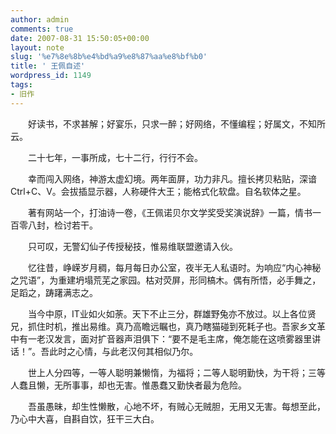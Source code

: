 ```yaml
---
author: admin
comments: true
date: 2007-08-31 15:50:05+00:00
layout: note
slug: '%e7%8e%8b%e4%bd%a9%e8%87%aa%e8%bf%b0'
title: ' 王佩自述'
wordpress_id: 1149
tags:
- 旧作
---
```


　　好读书，不求甚解；好宴乐，只求一醉；好网络，不懂编程；好属文，不知所云。

　　二十七年，一事所成，七十二行，行行不会。

　　幸而闯入网络，神游太虚幻境。两年面屏，功力非凡。擅长拷贝粘贴，深谙Ctrl+C、V。会拔插显示器，人称硬件大王；能格式化软盘。自名软体之星。

　　著有网站一个，打油诗一卷，《王佩诺贝尔文学奖受奖演说辞》一篇，情书一百零八封，检讨若干。

　　只可叹，无警幻仙子传授秘技，惟易维联盟邀请入伙。

　　忆往昔，峥嵘岁月稠，每月每日办公室，夜半无人私语时。为响应“内心神秘之咒语”，为重建坍塌荒芜之家园。枯对荧屏，形同槁木。偶有所悟，必手舞之，足蹈之，踌躇满志之。

　　当今中原，IT业如火如荼。天下不止三分，群雄野兔亦不放过。以上各位贤兄，抓住时机，推出易维。真乃高瞻远瞩也，真乃瞎猫碰到死耗子也。吾家乡文革中有一老汉发言，面对扩音器声泪俱下：“要不是毛主席，俺怎能在这喷雾器里讲话！”。吾此时之心情，与此老汉何其相似乃尔。

　　世上人分四等，一等人聪明兼懒惰，为福将；二等人聪明勤快，为干将；三等人蠢且懒，无所事事，却也无害。惟愚蠢又勤快者最为危险。

　　吾虽愚昧，却生性懒散，心地不坏，有贼心无贼胆，无用又无害。每想至此，乃心中大喜，自斟自饮，狂干三大白。 
